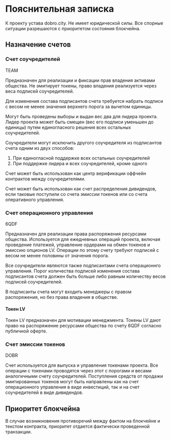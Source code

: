 # Пояснительная записка

К проекту устава dobro.city. Не имеет юридической силы. 
Все спорные ситуации разрешаются с приоритетом состояния блокчейна.  

## Назначение счетов

### Счет соучредителей

TEAM

Предназначен для реализации и фиксации прав владения активами общества. Не эмитирует токены, право владения реализуется через веса подписей соучредителей. 

Для изменения состава подписантов счета требуется набрать подписи с весом не менее значения верхнего порога за вычетом единицы. 

Могут быть проведены выборы и выдан вес два для лидера проекта. 
Лидер проекта может быть смещен (вес его подписи уменьшен до единицы) путем единогласного решения всех остальных соучредителей.

Соучредители могут исключить другого соучредителя из подписантов счета одним из двух способов:
1. При единогласной поддержке всех остальных соучредителей
2. При поддержке лидера и всех соучредителей, кроме одного

Счет может быть использован как центр верификации оффчейн контрактов между соучредителями. 

Счет может быть использован как счет распределения дивидендов, если таковые поступили со счета эмиссии токенов или со счета оперативного управления. 

### Счет операционного управления

6QDF

Предназначен для реализации права распоряжения ресурсами общества. Используется для ежедневных операций проекта, включая проведение платежей, управление ордерами на обмен токенов и эмиссию опционов LV. Операции по этому счету требуют подписей с весом не менее половины от значения порога. 

Все соучредители являются также подписантами счета операционнго управления. Порог количества подписей изменения состава подписантов счета должен быть больше либо равным количеству весов подписей соучредителей. 

В подписанты счета могут входить менеджеры с правом распоряжения, но без права владения в обществе. 

#### Токен LV

Токен LV предназначен для мотивации менеджмента. Токены LV дают право на распоряжение ресурсами общества по счету 6QDF согласно публичной оферте. 

### Счет эмиссии токенов

DOBR

Счет используется для выпуска и управления токенами проекта. Все операции с токенами проводятся через этот с порогами и весами аналогичными счету соучредителей. Поступления средств от продажи эмитированных токенов могут быть направлены как на счет операционного управления в виде инвестиций, так и на счет соучредителей в виде дивидендов.  

## Приоритет блокчейна

В случае возникновения противоречий между фактом на блокчейне и текстом контракта, приоритет отдается фактически проведенной транзакции.